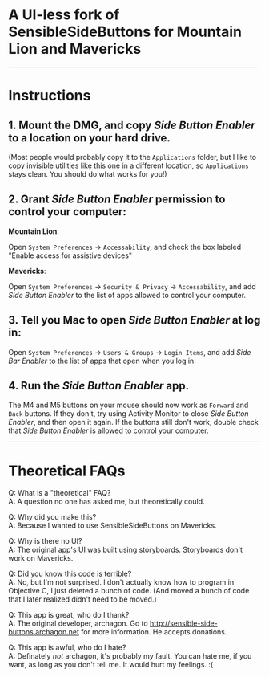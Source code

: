 # A UI-less fork of SensibleSideButtons for Mountain Lion and Mavericks

---

# Instructions

## 1. Mount the DMG, and copy *Side Button Enabler* to a location on your hard drive.
(Most people would probably copy it to the `Applications` folder, but I like to copy invisible utilities like this one in a different location, so `Applications` stays clean. You should do what works for you!)

## 2. Grant *Side Button Enabler* permission to control your computer:

**Mountain Lion**:

Open `System Preferences` →  `Accessability`, and check the box labeled "Enable access for assistive devices"
    
**Mavericks**:

Open `System Preferences` → `Security & Privacy` → `Accessability`, and add *Side Button Enabler* to the list of apps allowed to control your computer.

## 3. Tell you Mac to open *Side Button Enabler* at log in:

Open `System Preferences` → `Users & Groups` → `Login Items`, and add *Side Bar Enabler* to the list of apps that open when you log in.

## 4. Run the *Side Button Enabler* app.

The M4 and M5 buttons on your mouse should now work as `Forward` and `Back` buttons. If they don't, try using Activity Monitor to close *Side Button Enabler*, and then open it again. If the buttons still don't work, double check that *Side Button Enabler* is allowed to control your computer.

---

# Theoretical FAQs

Q: What is a "theoretical" FAQ?  
A: A question no one has asked me, but theoretically could.  

Q: Why did you make this?  
A: Because I wanted to use SensibleSideButtons on Mavericks.

Q: Why is there no UI?  
A: The original app's UI was built using storyboards. Storyboards don't work on Mavericks.

Q: Did you know this code is terrible?  
A: No, but I'm not surprised. I don't actually know how to program in Objective C, I just deleted a bunch of code. (And moved a bunch of code that I later realized didn't need to be moved.)

Q: This app is great, who do I thank?  
A: The original developer, archagon. Go to http://sensible-side-buttons.archagon.net for more information. He accepts donations.

Q: This app is awful, who do I hate?  
A: Definately *not* archagon, it's probably my fault. You can hate me, if you want, as long as you don't tell me. It would hurt my feelings. :(
